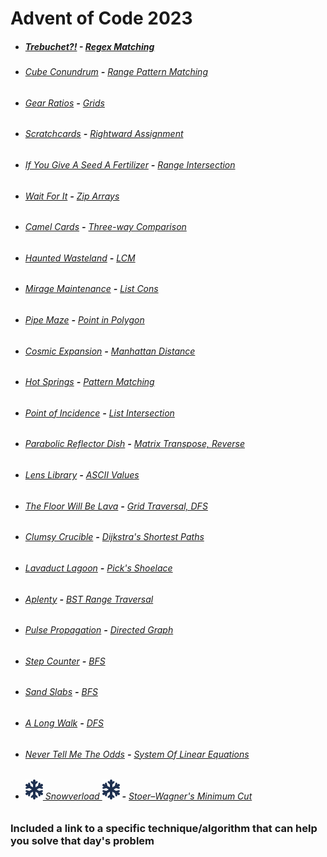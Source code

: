 # Advent of Code 2023

* ##### [Trebuchet?!](https://github.com/iliyaYanev/advent-of-code-2023/tree/master/src/main/java/day_01) **-** [Regex Matching](https://www.geeksforgeeks.org/implementing-regular-expression-matching/)
* ###### [Cube Conundrum](https://github.com/iliyaYanev/advent-of-code-2023/tree/master/src/main/java/day_02) **-** [Range Pattern Matching](https://www.sciencedirect.com/science/article/pii/S0885064X18300797)
* ###### [Gear Ratios](https://github.com/iliyaYanev/advent-of-code-2023/tree/master/src/main/java/day_03) **-** [Grids](https://developer.mozilla.org/en-US/docs/Learn/CSS/CSS_layout/Grids)
* ###### [Scratchcards](https://github.com/iliyaYanev/advent-of-code-2023/tree/master/src/main/java/day_04) **-** [Rightward Assignment](https://www.tutorialkart.com/java/java-operators/java-right-shift-assignment-operator/#gsc.tab=0)
* ###### [If You Give A Seed A Fertilizer](https://github.com/iliyaYanev/advent-of-code-2023/tree/master/src/main/java/day_05) **-** [Range Intersection](https://www.educative.io/answers/what-is-rangeintersectionwith-in-java)
* ###### [Wait For It](https://github.com/iliyaYanev/advent-of-code-2023/tree/master/src/main/java/day_06) **-** [Zip Arrays](https://www.baeldung.com/java-collections-zip)
* ###### [Camel Cards](https://github.com/iliyaYanev/advent-of-code-2023/tree/master/src/main/java/day_07) **-** [Three-way Comparison](https://en.wikipedia.org/wiki/Three-way_comparison)
* ###### [Haunted Wasteland](https://github.com/iliyaYanev/advent-of-code-2023/tree/master/src/main/java/day_08) **-** [LCM](https://en.wikipedia.org/wiki/Least_common_multiple)
* ###### [Mirage Maintenance](https://github.com/iliyaYanev/advent-of-code-2023/tree/master/src/main/java/day_09) **-** [List Cons](https://medium.com/beingprofessional/cons-list-in-java-ef5053d2c85c)
* ###### [Pipe Maze](https://github.com/iliyaYanev/advent-of-code-2023/tree/master/src/main/java/day_10) **-** [Point in Polygon](https://www.algorithms-and-technologies.com/point_in_polygon/java)
* ###### [Cosmic Expansion](https://github.com/iliyaYanev/advent-of-code-2023/tree/master/src/main/java/day_11) **-** [Manhattan Distance](https://en.wikipedia.org/wiki/Taxicab_geometry)
* ###### [Hot Springs](https://github.com/iliyaYanev/advent-of-code-2023/tree/master/src/main/java/day_12) **-** [Pattern Matching](https://dev.java/learn/pattern-matching/)
* ###### [Point of Incidence](https://github.com/iliyaYanev/advent-of-code-2023/tree/master/src/main/java/day_13) **-** [List Intersection](https://www.baeldung.com/java-lists-intersection)
* ###### [Parabolic Reflector Dish](https://github.com/iliyaYanev/advent-of-code-2023/tree/master/src/main/java/day_14) **-** [Matrix Transpose, Reverse](https://www.mycompiler.io/view/7SgCxF4EDjj)
* ###### [Lens Library](https://github.com/iliyaYanev/advent-of-code-2023/tree/master/src/main/java/day_15) **-** [ASCII Values](https://www.w3schools.com/charsets/ref_html_ascii.asp)
* ###### [The Floor Will Be Lava](https://github.com/iliyaYanev/advent-of-code-2023/tree/master/src/main/java/day_16) **-** [Grid Traversal, DFS](https://medium.com/@ojhasaurabh2099/traversing-a-grid-using-dfs-ac7a391f7af8)
* ###### [Clumsy Crucible](https://github.com/iliyaYanev/advent-of-code-2023/tree/master/src/main/java/day_17) **-** [Dijkstra's Shortest Paths](https://en.wikipedia.org/wiki/Dijkstra%27s_algorithm)
* ###### [Lavaduct Lagoon](https://github.com/iliyaYanev/advent-of-code-2023/tree/master/src/main/java/day_18) **-** [Pick's Shoelace](https://11011110.github.io/blog/2021/04/17/picks-shoelaces.html)
* ###### [Aplenty](https://github.com/iliyaYanev/advent-of-code-2023/tree/master/src/main/java/day_19) **-** [BST Range Traversal](https://www.geeksforgeeks.org/count-bst-nodes-that-are-in-a-given-range/)
* ###### [Pulse Propagation](https://github.com/iliyaYanev/advent-of-code-2023/tree/master/src/main/java/day_20) **-** [Directed Graph](https://en.wikipedia.org/wiki/Directed_graph)
* ###### [Step Counter](https://github.com/iliyaYanev/advent-of-code-2023/tree/master/src/main/java/day_21) **-** [BFS](https://www.geeksforgeeks.org/breadth-first-search-or-bfs-for-a-graph/)
* ###### [Sand Slabs](https://github.com/iliyaYanev/advent-of-code-2023/tree/master/src/main/java/day_22) **-** [BFS](https://en.wikipedia.org/wiki/Breadth-first_search)
* ###### [A Long Walk](https://github.com/iliyaYanev/advent-of-code-2023/tree/master/src/main/java/day_23) **-** [DFS](https://en.wikipedia.org/wiki/Depth-first_search)
* ###### [Never Tell Me The Odds](https://github.com/iliyaYanev/advent-of-code-2023/tree/master/src/main/java/day_24) **-** [System Of Linear Equations](https://en.wikipedia.org/wiki/System_of_linear_equations)
* ###### ![](snowflake-solid.svg)[ Snowverload ](https://github.com/iliyaYanev/advent-of-code-2023/tree/master/src/main/java/day_25)![](snowflake-solid.svg) **-** [Stoer–Wagner's Minimum Cut](https://en.wikipedia.org/wiki/Stoer%E2%80%93Wagner_algorithm)

### Included a link to a specific technique/algorithm that can help you solve that day's problem
